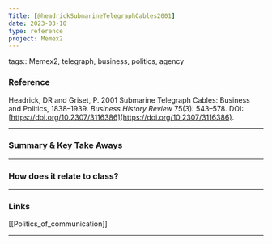 ```yaml
---
Title: [@headrickSubmarineTelegraphCables2001]
date: 2023-03-10
type: reference
project: Memex2
---
```


tags:: Memex2, telegraph, business, politics, agency

### Reference 

Headrick, DR and Griset, P. 2001 Submarine Telegraph Cables: Business and Politics, 1838–1939. _Business History Review_ 75(3): 543–578. DOI: [https://doi.org/10.2307/3116386](https://doi.org/10.2307/3116386).

---

### Summary & Key Take Aways



--- 

### How does it relate to class?



---

### Links

[[Politics_of_communication]]

---
